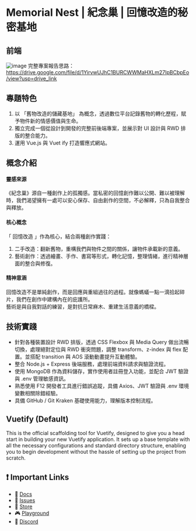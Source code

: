 # Memorial Nest | 紀念巢 | 回憶改造的秘密基地

## 前端

 ![image](https://github.com/user-attachments/assets/1f6ac884-a98e-497e-b316-7674c9bafb67)
 完整專案報告思路： https://drive.google.com/file/d/1YirvwUJhC1BURCWWMaHXLm27IpBCbpEo/view?usp=drive_link

## 專題特色
1. 以 「舊物改造的儲藏基地」 為概念，透過數位平台記錄舊物的轉化歷程，賦予物件新的情感價值與生命。
2. 獨立完成一個從設計到開發的完整前後端專案，並展示對 UI 設計與 RWD 排版的整合能力。
3. 運用 Vue.js 與 Vuet ify 打造響應式網站。

## 概念介紹 

#### 靈感來源
《紀念巢》源自一種創作上的孤獨感。當私密的回憶創作難以公開、難以被理解時，我們渴望擁有一處可以安心保存、自由創作的空間，不必解釋，只為自我整合與釋放。

#### 核心概念
「 回憶改造 」作為核心，結合兩種創作實踐：
1. 二手改造：翻新舊物，重構我們與物件之間的關係，讓物件承載新的意義。
2. 藝術創作：透過繪畫、手作、書寫等形式，轉化記憶，整理情緒，進行精神層面的整合與修復。

#### 精神意涵
回憶改造不是單純創作，而是回應與重組過往的過程。就像螞蟻一點一滴拾起碎片，我們在創作中建構內在的庇護所。<br>
藝術是與自我對話的練習，是對抗日常麻木、重建生活意義的橋樑。

## 技術實踐
- 針對各種裝置設計 RWD 排版，透過 CSS Flexbox 與 Media Query 做出流暢切換，處理絕對定位與 RWD 衝突問題，調整 transform、z-index 與 flex 配置。並搭配 transition 與 AOS 滾動動畫提升互動體驗。
- 整合 Node.js + Express 後端服務，處理前端資料請求與驗證流程。
- 使用 MongoDB 作為資料儲存，實作使用者註冊登入功能，並配合 JWT 驗證與 .env 管理敏感資訊。
- 熟悉使用 F12 開發者工具進行錯誤追蹤，具備 Axios、JWT 驗證與 .env 環境變數相關除錯經驗。
- 具備 GitHub / Git Kraken 基礎使用能力，理解版本控制流程。

## Vuetify (Default)

This is the official scaffolding tool for Vuetify, designed to give you a head start in building your new Vuetify application. It sets up a base template with all the necessary configurations and standard directory structure, enabling you to begin development without the hassle of setting up the project from scratch.

## ❗️ Important Links

- 📄 [Docs](https://vuetifyjs.com/)
- 🚨 [Issues](https://issues.vuetifyjs.com/)
- 🏬 [Store](https://store.vuetifyjs.com/)
- 🎮 [Playground](https://play.vuetifyjs.com/)
- 💬 [Discord](https://community.vuetifyjs.com)
